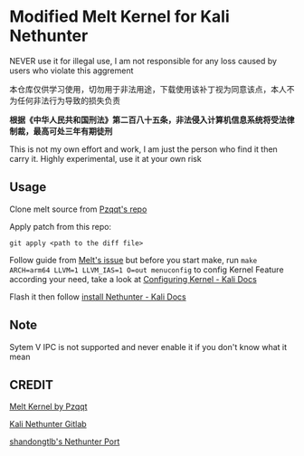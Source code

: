 # Modified Melt Kernel for Kali Nethunter

NEVER use it for illegal use, I am not responsible for any loss caused by users who violate this aggrement

本仓库仅供学习使用，切勿用于非法用途，下载使用该补丁视为同意该点，本人不为任何非法行为导致的损失负责

**根据《中华人民共和国刑法》第二百八十五条，非法侵入计算机信息系统将受法律制裁，最高可处三年有期徒刑**

This is not my own effort and work, I am just the person who find it then carry it. Highly experimental, use it at your own risk

## Usage

Clone melt source from [Pzqqt's repo](https://github.com/Pzqqt/android_kernel_xiaomi_marble/releases/tag/Melt-marble-v3.6)

Apply patch from this repo:

```Linux Shell
git apply <path to the diff file>
```

Follow guide from [Melt's issue](https://github.com/Pzqqt/android_kernel_xiaomi_marble/issues/1) but before you start make, run ```make ARCH=arm64 LLVM=1 LLVM_IAS=1 O=out menuconfig``` to config Kernel Feature according your need, take a look at [Configuring Kernel - Kali Docs](https://www.kali.org/docs/nethunter/nethunter-kernel-2-config-1/)

Flash it then follow [install Nethunter - Kali Docs](https://www.kali.org/docs/nethunter/installing-nethunter/)

## Note

Sytem V IPC is not supported and never enable it if you don't know what it mean

## CREDIT

[Melt Kernel by Pzqqt](https://github.com/Pzqqt/android_kernel_xiaomi_marble)

[Kali Nethunter Gitlab](https://gitlab.com/kalilinux/nethunter)

[shandongtlb's Nethunter Port](https://github.com/shandongtlb/MI9-Nethunter-Project)
